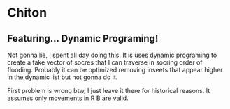 # Chiton #

## Featuring... Dynamic Programing! ##

Not gonna lie, I spent all day doing this.
It is uses dynamic programing to create a fake vector of socres that I can traverse in socring order of flooding.
Probably it can be optimized removing inseets that appear higher in the dynamic list but not gonna do it.

First problem is wrong btw, I just leave it there for historical reasons. It assumes only movements in R B are valid.